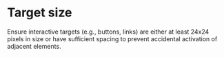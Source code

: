 # Target size

Ensure interactive targets (e.g., buttons, links) are either at least 24x24 pixels in size or have sufficient spacing to prevent accidental activation of adjacent elements.
